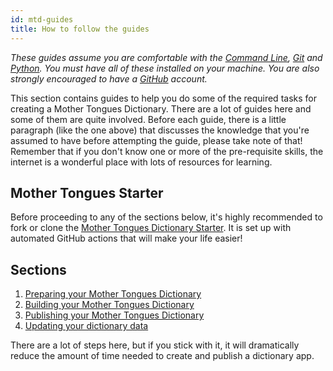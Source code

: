 ```yaml
---
id: mtd-guides
title: How to follow the guides
---
```


*These guides assume you are comfortable with the [Command Line](https://en.wikipedia.org/wiki/Command-line_interface), [Git](https://en.wikipedia.org/wiki/Git) and [Python](https://en.wikipedia.org/wiki/Python_(programming_language)). You must have all of these installed on your machine. You are also strongly encouraged to have a [GitHub](https://github.com) account.*

This section contains guides to help you do some of the required tasks for creating
a Mother Tongues Dictionary. There are a lot of guides here and some of them are quite involved. Before each guide, there is a little paragraph (like the one above) that discusses the knowledge that you're assumed to have before attempting the guide, please take note of that! Remember that if you don't know one or more of the pre-requisite skills, the internet is a wonderful place with lots of resources for learning.

Mother Tongues Starter
----------------------
Before proceeding to any of the sections below, it's highly recommended to fork or clone the [Mother Tongues Dictionary Starter](https://github.com/roedoejet/mtd-starter). It is set up with automated GitHub actions that will make your life easier!


Sections
--------

1.  [Preparing your Mother Tongues Dictionary](mtd-guides-prepare)
2.  [Building your Mother Tongues Dictionary](mtd-guides-ui)
3.  [Publishing your Mother Tongues Dictionary](mtd-guides-publishing)
4.  [Updating your dictionary data](mtd-guides-update)

There are a lot of steps here, but if you stick with it, it will
dramatically reduce the amount of time needed to create and publish a
dictionary app. 

<!-- For a total summary and checklist to work through,
please have a look at the [Checklist](#checklist) section. -->

<!-- ### Checklist

Here is a basic checklist to help you from start to finish.

-   Collect, and clean data
-   Ensure you have proper permission to use data!
-   Install python, node, npm, and git
-   Create [MTD folder](#file-structure)
-   [Prepare](#schema-validation) your data
-   [Compile and export](#export) your MTD JavaScript files
-   [Clone/download the Mother Tongues UI]{.title-ref}
-   [Move](#export) your JavaScript files
-   Move your icon and splash resources
-   Edit config.xml
-   NPM install dependencies and [add
    platforms](#publishing-your-mother-tongues-dictionary)
-   Remove unnecessary permissions
-   Build [Android](#android)
-   Sign android
-   Build [iOS](#ios)
-   Edit Xcode as necessary
-   Make screenshots -->
